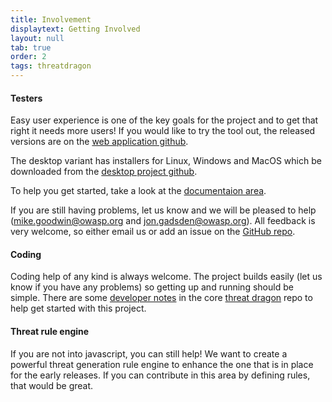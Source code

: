 ```yaml
---
title: Involvement
displaytext: Getting Involved
layout: null
tab: true
order: 2
tags: threatdragon
---
```


#### Testers
Easy user experience is one of the key goals for the project and to get that right it needs more users!
If you would like to try the tool out, the released versions are
on the [web application github](https://github.com/OWASP/threat-dragon/releases).

The desktop variant has installers for Linux, Windows and MacOS which be downloaded from the
[desktop project github](https://github.com/OWASP/threat-dragon-desktop/releases).

To help you get started, take a look at the [documentaion area](https://threatdragon.github.io).

If you are still having problems, let us know and we will be pleased to help (mike.goodwin@owasp.org and 
jon.gadsden@owasp.org). All feedback is very welcome, so either email us or add an issue on the
[GitHub repo](https://github.com/OWASP/threat-dragon-core/issues).

#### Coding
Coding help of any kind is always welcome. The project builds easily (let us know if you have any problems)
so getting up and running should be simple.  There are some
[developer notes](https://github.com/OWASP/threat-dragon-core/blob/main/dev-notes.md) in the core
[threat dragon](https://github.com/OWASP/threat-dragon-core) repo to help get started with this project.

#### Threat rule engine
If you are not into javascript, you can still help! We want to create a powerful threat generation rule engine
to enhance the one that is in place for the early releases. If you can contribute in this area by
defining rules, that would be great.
